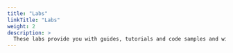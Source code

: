 ```yaml
---
title: "Labs"
linkTitle: "Labs"
weight: 2
description: >
  These labs provide you with guides, tutorials and code samples and will help you work through building and deploying Dovetail smart contracts.
---
```


